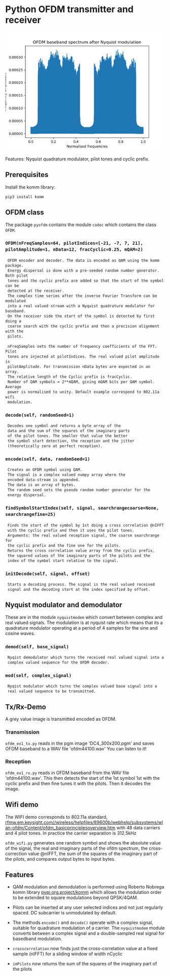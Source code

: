 # Python OFDM transmitter and receiver

![alt tag](real.png)

Features: Nyquist quadrature modulator, pilot tones and cyclic prefix.

## Prerequisites

Install the komm library:

```
pip3 install komm
```

## OFDM class

The package `pyofdm` contains the module `codec` which contains the class `OFDM`.

### `OFDM(nFreqSamples=64, pilotIndices=[-21, -7, 7, 21], pilotAmplitude=1, nData=12, fracCyclic=0.25, mQAM=2)`

     OFDM encoder and decoder. The data is encoded as QAM using the komm package. 
     Energy dispersal is done with a pre-seeded random number generator. Both pilot 
     tones and the cyclic prefix are added so that the start of the symbol can be 
     detected at the receiver. 
     The complex time series after the inverse Fourier Transform can be modulated 
     into a real valued stream with a Nyquist quadrature modulator for baseband. 
     On the receiver side the start of the symbol is detected by first doing a 
     coarse search with the cyclic prefix and then a precision alignment with the 
     pilots.
     
     nFreqSamples sets the number of frequency coefficients of the FFT. Pilot 
     tones are injected at pilotIndices. The real valued pilot amplitude is 
     pilotAmplitude. For transmission nData bytes are expected in an array. 
     The relative length of the Cyclic prefix is fracCyclic. 
     Number of QAM symbols = 2**mQAM, giving mQAM bits per QAM symbol. Average 
     power is normalised to unity. Default example correspond to 802.11a wifi 
     modulation.
     
### `decode(self, randomSeed=1)`
     Decodes one symbol and returns a byte array of the
     data and the sum of the squares of the imaginary parts
     of the pilot tones. The smaller that value the better
     the symbol start detection, the reception and the jitter 
     (theoretically zero at perfect reception).
     
### `encode(self, data, randomSeed=1)`
     Creates an OFDM symbol using QAM. 
     The signal is a complex valued numpy array where the
     encoded data-stream is appended. 
     The data is an array of bytes.
     The random seed sets the pseudo random number generator for the
     energy dispersal.

### `findSymbolStartIndex(self, signal, searchrangecoarse=None, searchrangefine=25)`
     Finds the start of the symbol by 1st doing a cross correlation @nIFFT
     with the cyclic prefix and then it uses the pilot tones.
     Arguments: the real valued reception signal, the coarse searchrange for
     the cyclic prefix and the fine one for the pilots.
     Returns the cross correlation value array from the cyclic prefix,
     the squared values of the imaginary parts of the pilots and the 
     index of the symbol start relative to the signal.
     
### `initDecode(self, signal, offset)`
     Starts a decoding process. The signal is the real valued received
     signal and the decoding start at the index specified by offset.

## Nyquist modulator and demodulator

These are in the module `nyquistmodem` which convert between complex
and real valued signals. The modulation is at nyquist rate which means
that its a quadrature modulator operating at a period of 4 samples for
the sine and cosine waves.
	 
### `demod(self, base_signal)`
     Nyqist demodulator which turns the received real valued signal into a
     complex valued sequence for the OFDM decoder.
     
### `mod(self, complex_signal)`
     Nyqist modulator which turns the complex valued base signal into a
     real valued sequence to be transmitted.



## Tx/Rx-Demo

A grey value image is transmitted encoded as OFDM.

### Transmission

`ofdm_ex1_tx.py` reads in the pgm image 'DC4_300x200.pgm' and saves
OFDM baseband to a WAV file 'ofdm44100.wav' You can listen to it!

### Reception

`ofdm_ex1_rx.py` reads in OFDM baseband from the WAV file
'ofdm44100.wav'. This then detects the start of the 1st symbol 1st
with the cyclic prefix and then fine tunes it with the pilots. Then
it decodes the image.


## Wifi demo

The WIFI demo corresponds to 802.11a standard,
[rfmw.em.keysight.com//wireless/helpfiles/89600b/webhelp/subsystems/wlan-ofdm/Content/ofdm_basicprinciplesoverview.htm](https://rfmw.em.keysight.com//wireless/helpfiles/89600b/webhelp/subsystems/wlan-ofdm/Content/ofdm_basicprinciplesoverview.htm)
with 48 data carriers and 4 pilot tones. In practice the carrier
separation is 312.5kHz

`ofdm_wifi.py` generates one random symbol and shows
the absolute value of the signal, the real and imaginary parts of the
ofdm spectrum, the cross-correction value @nIFFT, the sum of the
squares of the imaginary part of the pilots, and compares output bytes
to input bytes.


## Features

- QAM modulation and demodulation is performed using Roberto Nobrega komm library [pypi.org.project/komm](https://pypi.org.project/komm) which allows the modulation order to be extended to square modulations beyond QPSK/4QAM.

- Pilots can be inserted at any user selected indices and not just regularly spaced. DC subcarrier is unmodulated by default.

- The methods `encode()` and `decode()` operate with a complex signal, suitable for quadrature modulation of a carrier. The `nyquistmodem`
module converts between a complex signal and a double-sampled real signal for basedband modulation.

- `crosscorrelation` now finds just the cross-correlation value at a fixed sample (nIFFT) for a sliding window of width nCyclic

- `imPilots` now returns the sum of the squares of the imaginary part of the pilots
